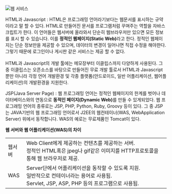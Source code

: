 ![웹 서비스](https://user-images.githubusercontent.com/59801728/72776469-a8cb3d80-3c55-11ea-8041-02f76fd1719e.png)


HTML과 Javascript
: HTML은 프로그래밍 언어라기보다는 웹문서를 표시하는 규약이라고 말 할 수 있다. HTML로 만들어진 문서를 프로그램처럼 꾸며주는 역할을 자바스크립트가 한다. 이 언어들은 웹서버에 올라와서 단순히 웹브라우저만 있으면 모든 정보를 표시 할 수 있습니다. 이를 <b>정적인 웹페이지(Static Web)</b>라고 한다. 정적인 웹페이지는 단순 정보만을 제공할 수 있으며, 데이터의 변경이 일어나면 직접 수정을 해야한다. 그렇기 때문에 로그인이나 게시판 같은 서비스는 제공 할 수 없다.<br><br>
HTML과 Javascript의 개발 툴에는 메모장부터 이클립스까지 다양하게 사용된다. 그 중 이클립스는 오픈소스를 바탕으로 만들어진 무료 개발 툴로서 HTML과 Javascript 뿐만 아니라 각정 언어 개발환경 및 각종 플랫폼(안드로이드, 일반 어플리케이션, 웹어플리케이션)의 개발환경을 지원한다.


JSP(Java Server Page)
: 웹 프로그래밍 언어는 정적인 웹페이지의 한계를 벗어나 데이터베이스와의 연동으로 <b>동적인 페이지(Dynamic Web)</b>를 만들 수 있게되었다. 웹 프로그래밍 언어의 종류로는 JSP, PHP, Python, Ruby, Groovy 등이 있다. 그 중 JSP는 JAVA기반의 웹 프로그래밍 언어로서 J2EE의 웹컨테이너(WAS, WebApplication Server) 위에서 동작합니다. WAS의 예로는 무료제품인 Tomcat이 있다.


<b>웹 서버와 웹 어플리케이션(WAS)의 차이</b>
<br>
<table>
	<tr>
		<td>웹서버</td>
		<td>Web Client에게 제공하는 컨텐츠를 제공하는 서버.<br>정적인 HTML혹은 jpeg나 gif같은 이미지를 HTTP프로토콜을 통해 웹 브라우저로 제공.</td>
	</tr>
	<tr>
		<td>WAS</td>
		<td>Server단에서 어플리케이션을 동작할 수 있도록 지원.<br>일반적으로 컨테이너라는 용어로 사용됨.<br>Servlet, JSP, ASP, PHP 등의 프로그램으로 사용됨.</td>
	</tr>
</table>